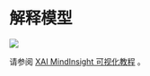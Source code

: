 # 解释模型

<a href="https://gitee.com/mindspore/docs/blob/r1.6/docs/mindinsight/docs/source_zh_cn/model_explanation.md" target="_blank"><img src="https://gitee.com/mindspore/docs/raw/r1.6/resource/_static/logo_source.png"></a>

请参阅 [XAI MindInsight 可视化教程](https://www.mindspore.cn/xai/docs/zh-CN/r1.6/using_mindinsight.html) 。
